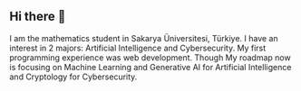 ## Hi there 👋
I am the mathematics student in Sakarya Üniversitesi, Türkiye. I have an interest in 2 majors: Artificial Intelligence and Cybersecurity.
My first programming experience was web development. Though My roadmap now is focusing on Machine Learning and Generative AI for Artificial Intelligence and Cryptology for Cybersecurity.
